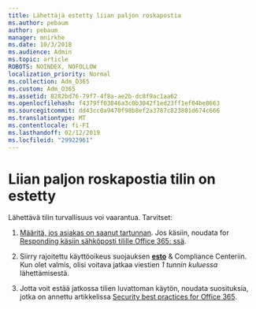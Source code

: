 ```yaml
---
title: Lähettäjä estetty liian paljon roskapostia
ms.author: pebaum
author: pebaum
manager: mnirkhe
ms.date: 10/3/2018
ms.audience: Admin
ms.topic: article
ROBOTS: NOINDEX, NOFOLLOW
localization_priority: Normal
ms.collection: Adm_O365
ms.custom: Adm_O365
ms.assetid: 8282bd76-79f7-4f8a-ae2b-dc8f9ac1aa62
ms.openlocfilehash: f4379ff03046a3c0b3042f1ed23ff1ef04be8663
ms.sourcegitcommit: dd43cc0a9470f98b8ef2a3787c823801d674c666
ms.translationtype: MT
ms.contentlocale: fi-FI
ms.lasthandoff: 02/12/2019
ms.locfileid: "29922961"
---
```

# <a name="account-is-blocked-for-sending-too-much-spam"></a>Liian paljon roskapostia tilin on estetty

Lähettävä tilin turvallisuus voi vaarantua. Tarvitset:
  
1. [Määritä, jos asiakas on saanut tartunnan](https://support.microsoft.com/help/2551603/how-to-determine-whether-your-office-365-account-has-been-compromised). Jos käsiin, noudata for [Responding käsiin sähköposti tilille Office 365: ssä](https://docs.microsoft.com/office365/securitycompliance/responding-to-a-compromised-email-account).
    
2. Siirry rajoitettu käyttöoikeus suojauksen **[esto](https://protection.office.com/?hash=/restrictedusers)** &amp; Compliance Centeriin. Kun olet valmis, olisi voitava jatkaa viestien *1 tunnin kuluessa* lähettämisestä. 
    
3. Jotta voit estää jatkossa tilien luvattoman käytön, noudata suosituksia, jotka on annettu artikkelissa [Security best practices for Office 365](https://support.office.com/article/9295e396-e53d-49b9-ae9b-0b5828cdedc3.aspx).
  

